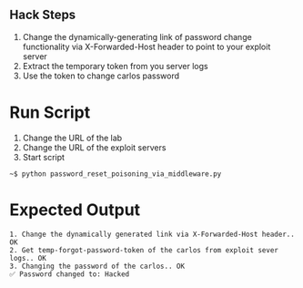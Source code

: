 ## Hack Steps

1. Change the dynamically-generating link of password change functionality via X-Forwarded-Host header to point to your exploit server
2. Extract the temporary token from you server logs
3. Use the token to change carlos password

# Run Script

1. Change the URL of the lab
2. Change the URL of the exploit servers
3. Start script

```
~$ python password_reset_poisoning_via_middleware.py
```

# Expected Output

```
1. Change the dynamically generated link via X-Forwarded-Host header.. OK
2. Get temp-forgot-password-token of the carlos from exploit sever logs.. OK
3. Changing the password of the carlos.. OK
✅ Password changed to: Hacked
```
